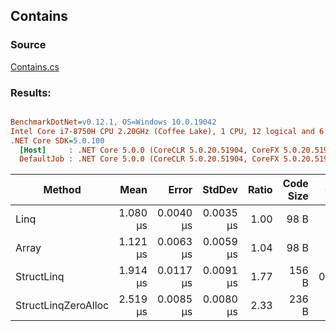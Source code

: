 ﻿## Contains

### Source
[Contains.cs](../../src/StructLinq.Benchmark/Contains.cs)

### Results:
``` ini

BenchmarkDotNet=v0.12.1, OS=Windows 10.0.19042
Intel Core i7-8750H CPU 2.20GHz (Coffee Lake), 1 CPU, 12 logical and 6 physical cores
.NET Core SDK=5.0.100
  [Host]     : .NET Core 5.0.0 (CoreCLR 5.0.20.51904, CoreFX 5.0.20.51904), X64 RyuJIT
  DefaultJob : .NET Core 5.0.0 (CoreCLR 5.0.20.51904, CoreFX 5.0.20.51904), X64 RyuJIT


```
|              Method |     Mean |     Error |    StdDev | Ratio | Code Size |  Gen 0 | Gen 1 | Gen 2 | Allocated |
|-------------------- |---------:|----------:|----------:|------:|----------:|-------:|------:|------:|----------:|
|                Linq | 1.080 μs | 0.0040 μs | 0.0035 μs |  1.00 |      98 B |      - |     - |     - |         - |
|               Array | 1.121 μs | 0.0063 μs | 0.0059 μs |  1.04 |      98 B |      - |     - |     - |         - |
|          StructLinq | 1.914 μs | 0.0117 μs | 0.0091 μs |  1.77 |     156 B | 0.0038 |     - |     - |      32 B |
| StructLinqZeroAlloc | 2.519 μs | 0.0085 μs | 0.0080 μs |  2.33 |     236 B |      - |     - |     - |         - |

